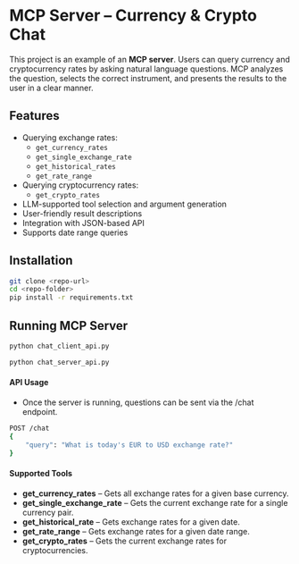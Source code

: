 # MCP Server – Currency & Crypto Chat

This project is an example of an **MCP server**. Users can query currency and cryptocurrency rates by asking natural language questions. MCP analyzes the question, selects the correct instrument, and presents the results to the user in a clear manner.

## Features

- Querying exchange rates:
    - `get_currency_rates`
    - `get_single_exchange_rate`
    - `get_historical_rates`
    - `get_rate_range`
- Querying cryptocurrency rates:
    - `get_crypto_rates`
- LLM-supported tool selection and argument generation
- User-friendly result descriptions
- Integration with JSON-based API
- Supports date range queries

## Installation

```bash
git clone <repo-url>
cd <repo-folder>
pip install -r requirements.txt
```

## Running MCP Server

```bash
python chat_client_api.py
```
```bash
python chat_server_api.py
```

#### API Usage

- Once the server is running, questions can be sent via the /chat endpoint.

```bash
POST /chat
{
    "query": "What is today's EUR to USD exchange rate?"
}
```

#### Supported Tools

- **get_currency_rates** – Gets all exchange rates for a given base currency.
- **get_single_exchange_rate** – Gets the current exchange rate for a single currency pair.
- **get_historical_rate** – Gets exchange rates for a given date.
- **get_rate_range** – Gets exchange rates for a given date range.
- **get_crypto_rates** – Gets the current exchange rates for cryptocurrencies.